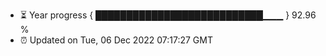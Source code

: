 - ⏳ Year progress { ███████████████████████████▁▁▁ } 92.96 %
- ⏰ Updated on Tue, 06 Dec 2022 07:17:27 GMT

